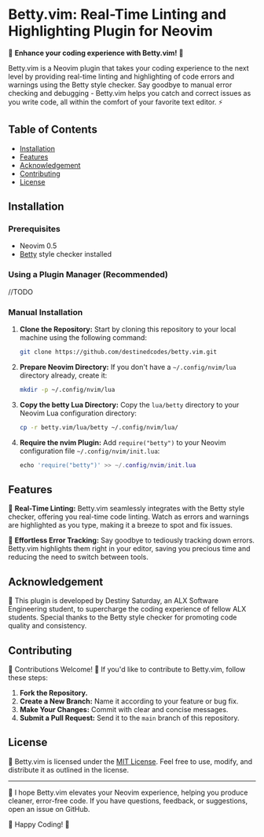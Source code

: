 # Betty.vim: Real-Time Linting and Highlighting Plugin for Neovim

🚀 **Enhance your coding experience with Betty.vim!** 🚀

Betty.vim is a Neovim plugin that takes your coding experience to the next level by providing real-time linting and highlighting of code errors and warnings using the Betty style checker. Say goodbye to manual error checking and debugging - Betty.vim helps you catch and correct issues as you write code, all within the comfort of your favorite text editor. ⚡️

## Table of Contents

- [Installation](#installation)
- [Features](#features)
- [Acknowledgement](#acknowledgement)
- [Contributing](#contributing)
- [License](#license)

## Installation

### Prerequisites

- Neovim 0.5
- [Betty](https://github.com/holbertonschool/Betty) style checker installed

### Using a Plugin Manager (Recommended)

//TODO

### Manual Installation

1. **Clone the Repository:** Start by cloning this repository to your local machine using the following command:
   ```sh
   git clone https://github.com/destinedcodes/betty.vim.git
   ```
   
2. **Prepare Neovim Directory:**
   If you don't have a `~/.config/nvim/lua` directory already, create it:
   ```sh
   mkdir -p ~/.config/nvim/lua
   ```
   
3. **Copy the betty Lua Directory:**
   Copy the `lua/betty` directory to your Neovim Lua configuration directory:
   ```sh
   cp -r betty.vim/lua/betty ~/.config/nvim/lua/
   ```
   
4. **Require the nvim Plugin:**
   Add `require("betty")` to your Neovim configuration file `~/.config/nvim/init.lua`:
   ```lua
   echo 'require("betty")' >> ~/.config/nvim/init.lua

## Features

🧹 **Real-Time Linting:** Betty.vim seamlessly integrates with the Betty style checker, offering you real-time code linting. Watch as errors and warnings are highlighted as you type, making it a breeze to spot and fix issues.

🚦 **Effortless Error Tracking:** Say goodbye to tediously tracking down errors. Betty.vim highlights them right in your editor, saving you precious time and reducing the need to switch between tools.

## Acknowledgement

🙌 This plugin is developed by Destiny Saturday, an ALX Software Engineering student, to supercharge the coding experience of fellow ALX students. Special thanks to the Betty style checker for promoting code quality and consistency.

## Contributing

🌟 Contributions Welcome! 🌟 If you'd like to contribute to Betty.vim, follow these steps:
1. **Fork the Repository.**
2. **Create a New Branch:** Name it according to your feature or bug fix.
3. **Make Your Changes:** Commit with clear and concise messages.
4. **Submit a Pull Request:** Send it to the `main` branch of this repository.

## License

📜 Betty.vim is licensed under the [MIT License](LICENSE). Feel free to use, modify, and distribute it as outlined in the license.

---

🚀 I hope Betty.vim elevates your Neovim experience, helping you produce cleaner, error-free code. If you have questions, feedback, or suggestions, open an issue on GitHub.

🌈 Happy Coding! 🌈
